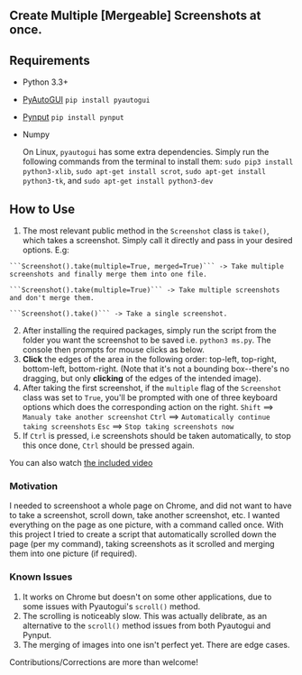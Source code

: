 ## Create Multiple [Mergeable] Screenshots at once.

## Requirements
  - Python 3.3+
  - [PyAutoGUI](https://pyautogui.readthedocs.io/en/latest/index.html)    ```pip install pyautogui```
  - [Pynput](https://pynput.readthedocs.io/en/latest/#)     ```pip install pynput```
  - Numpy
  
    On Linux, ```pyautogui``` has some extra dependencies. Simply run the following commands from the terminal to install them:
    ```sudo pip3 install python3-xlib```, 
    ```sudo apt-get install scrot```, 
    ```sudo apt-get install python3-tk```, and 
    ```sudo apt-get install python3-dev``` 
  
## How to Use
  1. The most relevant public method in the ```Screenshot``` class is ```take()```, which takes a screenshot.
  Simply call it directly and pass in your desired options. E.g:
  
    ```Screenshot().take(multiple=True, merged=True)``` -> Take multiple screenshots and finally merge them into one file.
    
    ```Screenshot().take(multiple=True)``` -> Take multiple screenshots and don't merge them.
    
    ```Screenshot().take()``` -> Take a single screenshot.

  2. After installing the required packages, simply run the script from the folder you want the screenshot to be saved i.e. ```python3 ms.py```. The console then prompts for mouse clicks as below.
  3. **Click** the edges of the area in the following order: top-left, top-right, bottom-left, bottom-right. (Note that it's not a bounding box--there's no dragging, but only **clicking** of the edges of the intended image).
  4. After taking the first screenshot, if the ```multiple``` flag of the ```Screenshot``` class was set to ```True```, you'll be prompted with one of three keyboard options which does the corresponding action on the right.
  ```Shift``` ==> ```Manualy take another screenshot```
  ```Ctrl``` ==> ```Automatically continue taking screenshots```
  ```Esc``` ==> ```Stop taking screenshots now```
  5. If ```Ctrl``` is pressed, i.e screenshots should be taken automatically, to stop this once done, ```Ctrl``` should be pressed again.
  
  You can also watch [the included video](example.mp4)
  
### Motivation
I needed to screenshoot a whole page on Chrome, and did not want to have to take a screenshot, scroll down, take another screenshot, etc. I wanted everything on the page as one picture, with a command called once. With this project I tried to create a script that automatically scrolled down the page (per my command), taking screenshots as it scrolled and merging them into one picture (if required). 

### Known Issues
1. It works on Chrome but doesn't on some other applications, due to some issues with Pyautogui's ```scroll()``` method.
2. The scrolling is noticeably slow. This was actually delibrate, as an alternative to the ```scroll()``` method issues from both Pyautogui and Pynput.
3. The merging of images into one isn't perfect yet. There are edge cases.

Contributions/Corrections are more than welcome!


